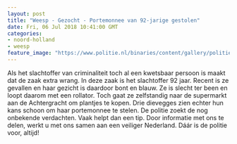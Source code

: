 ```yaml
---
layout: post
title: "Weesp - Gezocht - Portemonnee van 92-jarige gestolen"
date: Fri, 06 Jul 2018 10:41:00 GMT
categories: 
- noord-holland 
- weesp 
feature_image: "https://www.politie.nl/binaries/content/gallery/politie/gezocht/verdachten/2018/juli/03-mn/weesp-2.jpg"
---
```


Als het slachtoffer van criminaliteit toch al een kwetsbaar persoon is maakt dat de zaak extra wrang. In deze zaak is het slachtoffer 92 jaar. Recent is ze gevallen en haar gezicht is daardoor bont en blauw. Ze is slecht ter been en loopt daarom met een rollator. Toch gaat ze zelfstandig naar de supermarkt aan de Achtergracht om plantjes te kopen. Drie dievegges zien echter hun kans schoon om haar portemonnee te stelen. De politie zoekt de nog onbekende verdachten. Vaak helpt dan een tip. Door informatie met ons te delen, werkt u met ons samen aan een veiliger Nederland. Dáár is de politie voor, altijd!
